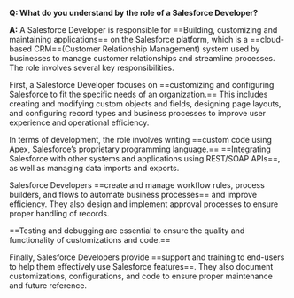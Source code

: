 
**Q: What do you understand by the role of a Salesforce Developer?**

**A:** A Salesforce Developer is responsible for ==Building, customizing and maintaining applications== on the Salesforce platform, which is a ==cloud-based CRM==(Customer Relationship Management) system used by businesses to manage customer relationships and streamline processes. The role involves several key responsibilities. 

First, a Salesforce Developer focuses on ==customizing and configuring Salesforce to fit the specific needs of an organization.== This includes creating and modifying custom objects and fields, designing page layouts, and configuring record types and business processes to improve user experience and operational efficiency.

In terms of development, the role involves writing ==custom code using Apex, Salesforce’s proprietary programming language.== 
==Integrating Salesforce with other systems and applications using REST/SOAP APIs==, as well as managing data imports and exports.

 Salesforce Developers ==create and manage workflow rules, process builders, and flows to automate business processes== and improve efficiency. They also design and implement approval processes to ensure proper handling of records.

==Testing and debugging are essential to ensure the quality and functionality of customizations and code.== 

Finally, Salesforce Developers provide ==support and training to end-users to help them effectively use Salesforce features==. They also document customizations, configurations, and code to ensure proper maintenance and future reference.